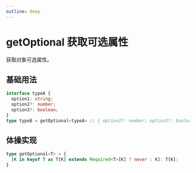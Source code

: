 ```yaml
---
outline: deep
---
```


# getOptional 获取可选属性 <Badge type="tip" text="typescript" />

获取对象可选属性。

## 基础用法

```typescript
interface typeA {
  option1: string;
  option2?: number;
  option3?: boolean;
}
type typeB = getOptional<typeA> // { option2?: number; option3?: boolean; }
```

## 体操实现

```ts
type getOptional<T> = {
  [K in keyof T as T[K] extends Required<T>[K] ? never : K]: T[K];
}
```
